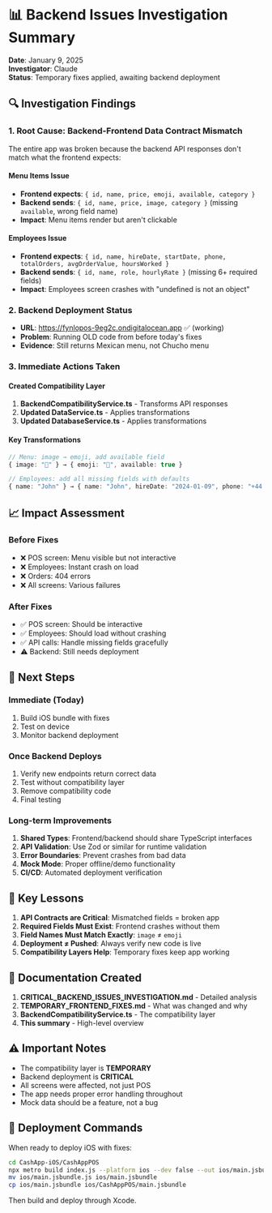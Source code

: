 # 📊 Backend Issues Investigation Summary

**Date**: January 9, 2025  
**Investigator**: Claude  
**Status**: Temporary fixes applied, awaiting backend deployment

## 🔍 Investigation Findings

### 1. **Root Cause: Backend-Frontend Data Contract Mismatch**

The entire app was broken because the backend API responses don't match what the frontend expects:

#### **Menu Items Issue**
- **Frontend expects**: `{ id, name, price, emoji, available, category }`
- **Backend sends**: `{ id, name, price, image, category }` (missing `available`, wrong field name)
- **Impact**: Menu items render but aren't clickable

#### **Employees Issue**  
- **Frontend expects**: `{ id, name, hireDate, startDate, phone, totalOrders, avgOrderValue, hoursWorked }`
- **Backend sends**: `{ id, name, role, hourlyRate }` (missing 6+ required fields)
- **Impact**: Employees screen crashes with "undefined is not an object"

### 2. **Backend Deployment Status**
- **URL**: https://fynlopos-9eg2c.ondigitalocean.app ✅ (working)
- **Problem**: Running OLD code from before today's fixes
- **Evidence**: Still returns Mexican menu, not Chucho menu

### 3. **Immediate Actions Taken**

#### **Created Compatibility Layer**
1. **BackendCompatibilityService.ts** - Transforms API responses
2. **Updated DataService.ts** - Applies transformations
3. **Updated DatabaseService.ts** - Applies transformations

#### **Key Transformations**
```typescript
// Menu: image → emoji, add available field
{ image: "🌮" } → { emoji: "🌮", available: true }

// Employees: add all missing fields with defaults
{ name: "John" } → { name: "John", hireDate: "2024-01-09", phone: "+44 7700 900000", ... }
```

## 📈 Impact Assessment

### **Before Fixes**
- ❌ POS screen: Menu visible but not interactive
- ❌ Employees: Instant crash on load
- ❌ Orders: 404 errors
- ❌ All screens: Various failures

### **After Fixes**
- ✅ POS screen: Should be interactive
- ✅ Employees: Should load without crashing
- ✅ API calls: Handle missing fields gracefully
- ⚠️ Backend: Still needs deployment

## 🎯 Next Steps

### **Immediate (Today)**
1. Build iOS bundle with fixes
2. Test on device
3. Monitor backend deployment

### **Once Backend Deploys**
1. Verify new endpoints return correct data
2. Test without compatibility layer
3. Remove compatibility code
4. Final testing

### **Long-term Improvements**
1. **Shared Types**: Frontend/backend should share TypeScript interfaces
2. **API Validation**: Use Zod or similar for runtime validation
3. **Error Boundaries**: Prevent crashes from bad data
4. **Mock Mode**: Proper offline/demo functionality
5. **CI/CD**: Automated deployment verification

## 🔑 Key Lessons

1. **API Contracts are Critical**: Mismatched fields = broken app
2. **Required Fields Must Exist**: Frontend crashes without them
3. **Field Names Must Match Exactly**: `image` ≠ `emoji`
4. **Deployment ≠ Pushed**: Always verify new code is live
5. **Compatibility Layers Help**: Temporary fixes keep app working

## 📝 Documentation Created

1. **CRITICAL_BACKEND_ISSUES_INVESTIGATION.md** - Detailed analysis
2. **TEMPORARY_FRONTEND_FIXES.md** - What was changed and why
3. **BackendCompatibilityService.ts** - The compatibility layer
4. **This summary** - High-level overview

## ⚠️ Important Notes

- The compatibility layer is **TEMPORARY**
- Backend deployment is **CRITICAL**
- All screens were affected, not just POS
- The app needs proper error handling throughout
- Mock data should be a feature, not a bug

## 🚀 Deployment Commands

When ready to deploy iOS with fixes:
```bash
cd CashApp-iOS/CashAppPOS
npx metro build index.js --platform ios --dev false --out ios/main.jsbundle
mv ios/main.jsbundle.js ios/main.jsbundle
cp ios/main.jsbundle ios/CashAppPOS/main.jsbundle
```

Then build and deploy through Xcode.